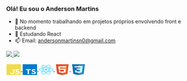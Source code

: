 ### Olá! Eu sou o Anderson Martins 

- 🔭 No momento trabalhando em projetos próprios envolvendo front e backend
- 🌱 Estudando React
- 📫 Email: andersonmartinsn0@gmail.com

<div>
  <a href='https://github.com/AndersonXth'>
  <img height='180em' src="https://github-readme-stats.vercel.app/api?username=AndersonXth&show_icons=true&theme=dark&include_all_commits=true&count_private=true"/>
  <img height='180em' src="https://github-readme-stats.vercel.app/api/top-langs?username=AndersonXth&layout=compact&langs_count=16&theme=dark"/>
</div>
<div style="display: inline_block"><br>
  <img align="center" alt="Js" height="30" width="40" src="https://raw.githubusercontent.com/devicons/devicon/master/icons/javascript/javascript-plain.svg">
  <img align="center" alt="Ts" height="30" width="40" src="https://raw.githubusercontent.com/devicons/devicon/master/icons/typescript/typescript-plain.svg">
  <img align="center" alt="React" height="30" width="40" src="https://raw.githubusercontent.com/devicons/devicon/master/icons/react/react-original.svg">
  <img align="center" alt="HTML" height="30" width="40" src="https://raw.githubusercontent.com/devicons/devicon/master/icons/html5/html5-original.svg">
  <img align="center" alt="CSS" height="30" width="40" src="https://raw.githubusercontent.com/devicons/devicon/master/icons/css3/css3-original.svg">
</div>
